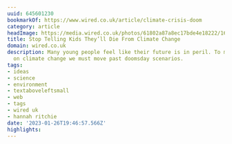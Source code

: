```yaml
---
uuid: 645601230
bookmarkOf: https://www.wired.co.uk/article/climate-crisis-doom
category: article
headImage: https://media.wired.co.uk/photos/61802a87a8ec17bde4e18222/16:9/w_1280,c_limit/Stop-Telling-Kids-They%E2%80%99ll-Die-From-Climate-Change.jpg
title: Stop Telling Kids They’ll Die From Climate Change
domain: wired.co.uk
description: Many young people feel like their future is in peril. To make progress
  on climate change we must move past doomsday scenarios.
tags:
- ideas
- science
- environment
- textaboveleftsmall
- web
- tags
- wired uk
- hannah ritchie
date: '2023-01-26T19:46:57.566Z'
highlights:
---
```



